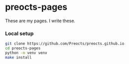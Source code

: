 # preocts-pages

These are my pages.  I write these.

### Local setup

```bash
git clone https://github.com/Preocts/preocts.github.io
cd preocts-pages
python -m venv venv
make install
```
